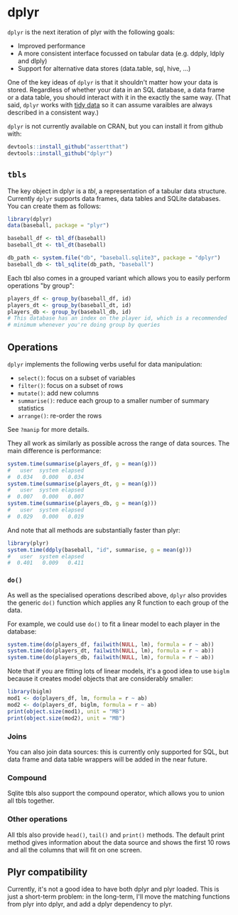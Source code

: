 # dplyr

`dplyr` is the next iteration of plyr with the following goals:

* Improved performance
* A more consistent interface focussed on tabular data 
  (e.g. ddply, ldply and dlply)
* Support for alternative data stores (data.table, sql, hive, ...)

One of the key ideas of `dplyr` is that it shouldn't matter how your data is stored. Regardless of whether your data in an SQL database, a data frame or a data table, you should interact with it in the exactly the same way. (That said, `dplyr` works with [tidy data](http://vita.had.co.nz/papers/tidy-data.html) so it can assume varaibles are always described in a consistent way.)

`dplyr` is not currently available on CRAN, but you can install it from github with:

```R
devtools::install_github("assertthat")
devtools::install_github("dplyr")
```

## `tbls`

The key object in dplyr is a _tbl_, a representation of a tabular data structure.
Currently `dplyr` supports data frames, data tables and SQLite databases. You can create them as follows:

```R
library(dplyr)
data(baseball, package = "plyr")

baseball_df <- tbl_df(baseball)
baseball_dt <- tbl_dt(baseball)

db_path <- system.file("db", "baseball.sqlite3", package = "dplyr")
baseball_db <- tbl_sqlite(db_path, "baseball")
```

Each tbl also comes in a grouped variant which allows you to easily perform operations "by group":

```R
players_df <- group_by(baseball_df, id)
players_dt <- group_by(baseball_dt, id)
players_db <- group_by(baseball_db, id)
# This database has an index on the player id, which is a recommended
# minimum whenever you're doing group by queries
```

## Operations

`dplyr` implements the following verbs useful for data manipulation:

* `select()`: focus on a subset of variables
* `filter()`: focus on a subset of rows
* `mutate()`: add new columns
* `summarise()`: reduce each group to a smaller number of summary statistics
* `arrange()`: re-order the rows

See `?manip` for more details.

They all work as similarly as possible across the range of data sources.  The main difference is performance:

```R
system.time(summarise(players_df, g = mean(g)))
#   user  system elapsed 
#  0.034   0.000   0.034
system.time(summarise(players_dt, g = mean(g)))
#   user  system elapsed 
#  0.007   0.000   0.007 
system.time(summarise(players_db, g = mean(g)))
#   user  system elapsed 
#  0.029   0.000   0.019 
```

And note that all methods are substantially faster than plyr:

```R
library(plyr)
system.time(ddply(baseball, "id", summarise, g = mean(g)))
#   user  system elapsed 
#  0.401   0.009   0.411 
```

### `do()`

As well as the specialised operations described above, `dplyr` also provides the generic `do()` function which applies any R function to each group of the data.

For example, we could use `do()` to fit a linear model to each player in the database:

```R
system.time(do(players_df, failwith(NULL, lm), formula = r ~ ab))
system.time(do(players_dt, failwith(NULL, lm), formula = r ~ ab))
system.time(do(players_db, failwith(NULL, lm), formula = r ~ ab))
```

Note that if you are fitting lots of linear models, it's a good idea to use `biglm` because it creates model objects that are considerably smaller:

```R
library(biglm)
mod1 <- do(players_df, lm, formula = r ~ ab)
mod2 <- do(players_df, biglm, formula = r ~ ab)
print(object.size(mod1), unit = "MB")
print(object.size(mod2), unit = "MB")
```

### Joins

You can also join data sources: this is currently only supported for SQL, but data frame and data table wrappers will be added in the near future.

### Compound

Sqlite tbls also support the compound operator, which allows you to union all tbls together.

### Other operations

All tbls also provide `head()`, `tail()` and `print()` methods. The default print method gives information about the data source and shows the first 10 rows and all the columns that will fit on one screen. 

## Plyr compatibility

Currently, it's not a good idea to have both dplyr and plyr loaded. This is just a short-term problem: in the long-term, I'll move the matching functions from plyr into dplyr, and add a dplyr dependency to plyr.
